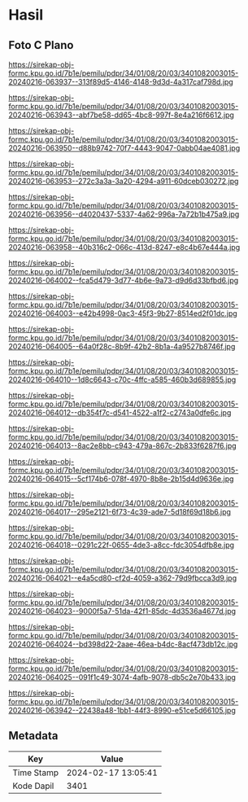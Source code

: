 # Hasil

## Foto C Plano

https://sirekap-obj-formc.kpu.go.id/7b1e/pemilu/pdpr/34/01/08/20/03/3401082003015-20240216-063937--313f89d5-4146-4148-9d3d-4a317caf798d.jpg

https://sirekap-obj-formc.kpu.go.id/7b1e/pemilu/pdpr/34/01/08/20/03/3401082003015-20240216-063943--abf7be58-dd65-4bc8-997f-8e4a216f6612.jpg

https://sirekap-obj-formc.kpu.go.id/7b1e/pemilu/pdpr/34/01/08/20/03/3401082003015-20240216-063950--d88b9742-70f7-4443-9047-0abb04ae4081.jpg

https://sirekap-obj-formc.kpu.go.id/7b1e/pemilu/pdpr/34/01/08/20/03/3401082003015-20240216-063953--272c3a3a-3a20-4294-a911-60dceb030272.jpg

https://sirekap-obj-formc.kpu.go.id/7b1e/pemilu/pdpr/34/01/08/20/03/3401082003015-20240216-063956--d4020437-5337-4a62-996a-7a72b1b475a9.jpg

https://sirekap-obj-formc.kpu.go.id/7b1e/pemilu/pdpr/34/01/08/20/03/3401082003015-20240216-063958--40b316c2-066c-413d-8247-e8c4b67e444a.jpg

https://sirekap-obj-formc.kpu.go.id/7b1e/pemilu/pdpr/34/01/08/20/03/3401082003015-20240216-064002--fca5d479-3d77-4b6e-9a73-d9d6d33bfbd6.jpg

https://sirekap-obj-formc.kpu.go.id/7b1e/pemilu/pdpr/34/01/08/20/03/3401082003015-20240216-064003--e42b4998-0ac3-45f3-9b27-8514ed2f01dc.jpg

https://sirekap-obj-formc.kpu.go.id/7b1e/pemilu/pdpr/34/01/08/20/03/3401082003015-20240216-064005--64a0f28c-8b9f-42b2-8b1a-4a9527b8746f.jpg

https://sirekap-obj-formc.kpu.go.id/7b1e/pemilu/pdpr/34/01/08/20/03/3401082003015-20240216-064010--1d8c6643-c70c-4ffc-a585-460b3d689855.jpg

https://sirekap-obj-formc.kpu.go.id/7b1e/pemilu/pdpr/34/01/08/20/03/3401082003015-20240216-064012--db354f7c-d541-4522-a1f2-c2743a0dfe6c.jpg

https://sirekap-obj-formc.kpu.go.id/7b1e/pemilu/pdpr/34/01/08/20/03/3401082003015-20240216-064013--8ac2e8bb-c943-479a-867c-2b833f6287f6.jpg

https://sirekap-obj-formc.kpu.go.id/7b1e/pemilu/pdpr/34/01/08/20/03/3401082003015-20240216-064015--5cf174b6-078f-4970-8b8e-2b15d4d9636e.jpg

https://sirekap-obj-formc.kpu.go.id/7b1e/pemilu/pdpr/34/01/08/20/03/3401082003015-20240216-064017--295e2121-6f73-4c39-ade7-5d18f69d18b6.jpg

https://sirekap-obj-formc.kpu.go.id/7b1e/pemilu/pdpr/34/01/08/20/03/3401082003015-20240216-064018--0291c22f-0655-4de3-a8cc-fdc3054dfb8e.jpg

https://sirekap-obj-formc.kpu.go.id/7b1e/pemilu/pdpr/34/01/08/20/03/3401082003015-20240216-064021--e4a5cd80-cf2d-4059-a362-79d9fbcca3d9.jpg

https://sirekap-obj-formc.kpu.go.id/7b1e/pemilu/pdpr/34/01/08/20/03/3401082003015-20240216-064023--9000f5a7-51da-42f1-85dc-4d3536a4677d.jpg

https://sirekap-obj-formc.kpu.go.id/7b1e/pemilu/pdpr/34/01/08/20/03/3401082003015-20240216-064024--bd398d22-2aae-46ea-b4dc-8acf473db12c.jpg

https://sirekap-obj-formc.kpu.go.id/7b1e/pemilu/pdpr/34/01/08/20/03/3401082003015-20240216-064025--091f1c49-3074-4afb-9078-db5c2e70b433.jpg

https://sirekap-obj-formc.kpu.go.id/7b1e/pemilu/pdpr/34/01/08/20/03/3401082003015-20240216-063942--22438a48-1bb1-44f3-8990-e51ce5d66105.jpg


## Metadata

| Key        | Value               |
| ---------- | ------------------- |
| Time Stamp | 2024-02-17 13:05:41 |
| Kode Dapil | 3401                |



